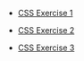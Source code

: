 - [CSS Exercise 1](https://StuartMcMaw.github.io/css_exercise/cssexercisev1/version01css.html)

- [CSS Exercise 2](https://StuartMcMaw.github.io/css_exercise/cssexercisev2/version02css.html)

- [CSS Exercise 3](https://StuartMcMaw.github.io/css_exercise/cssexercisev3/version03css.html)